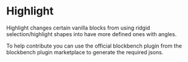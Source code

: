 # Highlight
Highlight changes certain vanilla blocks from using ridgid selection/highlight shapes into have more defined ones with angles.

To help contribute you can use the official blockbench plugin from the blockbench plugin marketplace to generate the required jsons.
